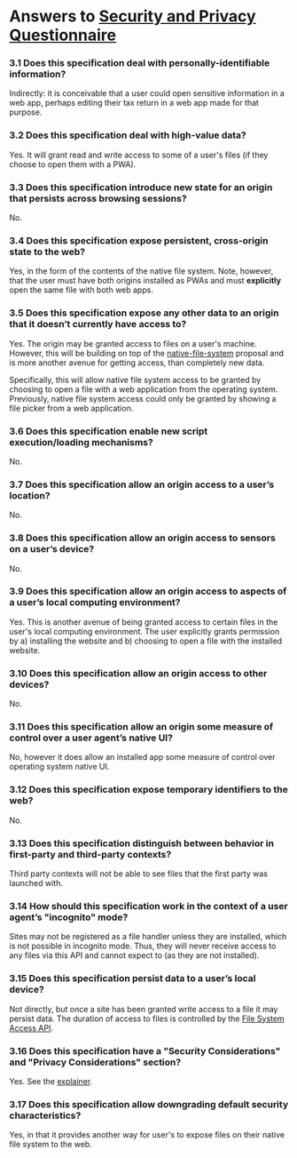 # Answers to [Security and Privacy Questionnaire](https://www.w3.org/TR/security-privacy-questionnaire/)

### 3.1 Does this specification deal with personally-identifiable information?

Indirectly: it is conceivable that a user could open sensitive information in a web app, perhaps editing their tax return in a web app made for that purpose.


### 3.2 Does this specification deal with high-value data?

Yes. It will grant read and write access to some of a user's files (if they choose to open them with a PWA).


### 3.3 Does this specification introduce new state for an origin that persists across browsing sessions?

No.


### 3.4 Does this specification expose persistent, cross-origin state to the web?

Yes, in the form of the contents of the native file system. Note, however, that the user must have both origins installed as PWAs and must **explicitly** open the same file with both web apps.

### 3.5 Does this specification expose any other data to an origin that it doesn’t currently have access to?

Yes. The origin may be granted access to files on a user's machine. However, this will be building on top of the [native-file-system](https://github.com/WICG/native-file-system/blob/master/EXPLAINER.md) proposal and is more another avenue for getting access, than completely new data.

Specifically, this will allow native file system access to be granted by choosing to open a file with a web application from the operating system. Previously, native file system access could only be granted by showing a file picker from a web application.

### 3.6 Does this specification enable new script execution/loading mechanisms?

No.


### 3.7 Does this specification allow an origin access to a user’s location?

No.


### 3.8 Does this specification allow an origin access to sensors on a user’s device?

No.


### 3.9 Does this specification allow an origin access to aspects of a user’s local computing environment?

Yes. This is another avenue of being granted access to certain files in the user's local computing environment. The user explicitly grants permission by a) installing the website and b) choosing to open a file with the installed website.


### 3.10 Does this specification allow an origin access to other devices?

No.


### 3.11 Does this specification allow an origin some measure of control over a user agent’s native UI?

No, however it does allow an installed app some measure of control over operating system native UI.


### 3.12 Does this specification expose temporary identifiers to the web?

No.


### 3.13 Does this specification distinguish between behavior in first-party and third-party contexts?

Third party contexts will not be able to see files that the first party was launched with.


### 3.14 How should this specification work in the context of a user agent’s "incognito" mode?

Sites may not be registered as a file handler unless they are installed, which is not possible in incognito mode. Thus, they will never receive access to any files via this API and cannot expect to (as they are not installed).


### 3.15 Does this specification persist data to a user’s local device?

Not directly, but once a site has been granted write access to a file it may persist data. The duration of access to files is controlled by the [File System Access API](https://github.com/WICG/native-file-system/blob/master/EXPLAINER.md).


### 3.16 Does this specification have a "Security Considerations" and "Privacy Considerations" section?

Yes. See the [explainer](explainer.md#security-and-privacy-considerations).


### 3.17 Does this specification allow downgrading default security characteristics?

Yes, in that it provides another way for user's to expose files on their native file system to the web.
